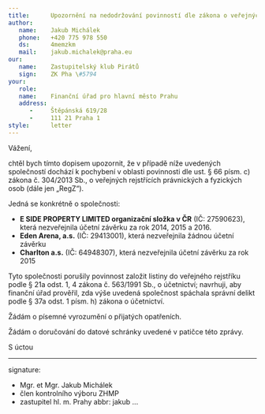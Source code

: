 ```yaml
---
title:      Upozornění na nedodržování povinností dle zákona o veřejných rejstřících
author:
   name:    Jakub Michálek
   phone:   +420 775 978 550
   ds:      4memzkm
   mail:    jakub.michalek@praha.eu
our:
   name:    Zastupitelský klub Pirátů
   sign:    ZK Pha \#5794
your:
   role:    
   name:    Finanční úřad pro hlavní město Prahu
   address:
      -     Štěpánská 619/28
      -     111 21 Praha 1 
style:      letter
---
```


Vážení, 

chtěl bych tímto dopisem upozornit, že v případě níže uvedených společností dochází k pochybení v oblasti povinnosti dle ust. § 66 písm. c) zákona č. 304/2013 Sb., o veřejných rejstřících právnických a fyzických osob (dále jen „RegZ“). 

Jedná se konkrétně o společnosti:

* **E SIDE PROPERTY LIMITED organizační složka v ČR** (IČ: 27590623), která nezveřejnila účetní závěrku za rok 2014, 2015 a 2016.
* **Eden Arena, a.s.** (IČ: 29413001), která nezveřejnila žádnou účetní závěrku
* **Charlton a.s.** (IČ: 64948307), která nezveřejnila účetní závěrku za rok 2015

Tyto společnosti porušily povinnost založit listiny do veřejného rejstříku podle § 21a odst. 1, 4 zákona č. 563/1991 Sb., o účetnictví; navrhuji, aby finanční úřad prověřil, zda výše uvedená společnost spáchala správní delikt podle § 37a odst. 1 písm. h) zákona o účetnictví.

Žádám o písemné vyrozumění o přijatých opatřeních.

Žádám o doručování do datové schránky uvedené v patičce této zprávy.

S úctou

---
signature: 
  - Mgr. et Mgr. Jakub Michálek
  - člen kontrolního výboru ZHMP
  - zastupitel hl. m. Prahy
abbr:       jakub
...
